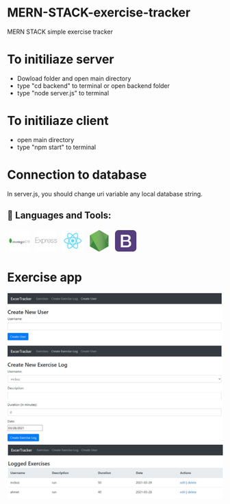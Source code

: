 # MERN-STACK-exercise-tracker
MERN STACK  simple exercise tracker

# To initiliaze server 
- Dowload folder and open main directory
- type "cd backend" to terminal or open backend folder
- type "node server.js" to terminal

# To initiliaze client
- open main directory
- type "npm start" to terminal

# Connection to database

In server.js, you should change uri variable any local database string.



## 🧰 Languages and Tools:
<p>
<img src="https://raw.githubusercontent.com/github/explore/80688e429a7d4ef2fca1e82350fe8e3517d3494d/topics/mongodb/mongodb.png" alt="mongodb" height="50" style="vertical-align:top; margin:4px">
<img src="https://raw.githubusercontent.com/github/explore/80688e429a7d4ef2fca1e82350fe8e3517d3494d/topics/express/express.png" alt="express" height="50" style="vertical-align:top; margin:4px">
<img src="https://raw.githubusercontent.com/github/explore/80688e429a7d4ef2fca1e82350fe8e3517d3494d/topics/react/react.png" alt="react" height="50" style="vertical-align:top; margin:4px">
<img src="https://raw.githubusercontent.com/github/explore/80688e429a7d4ef2fca1e82350fe8e3517d3494d/topics/nodejs/nodejs.png" alt="nodejs" height="50" style="vertical-align:top; margin:4px">
 <img src="https://raw.githubusercontent.com/github/explore/80688e429a7d4ef2fca1e82350fe8e3517d3494d/topics/bootstrap/bootstrap.png" alt="bootstrap" height="50" style="vertical-align:top; margin:4px">
</p>

# Exercise app

<img src="img/1.JPG" alt="Girl in a jacket">

<img src="img/2.JPG" alt="Girl in a jacket">

<img src="img/3.JPG" alt="Girl in a jacket">


